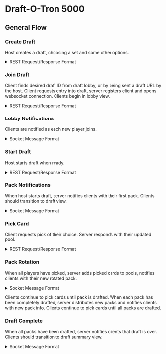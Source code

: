# Draft-O-Tron 5000

## General Flow

### Create Draft
Host creates a draft, choosing a set and some other options.
<details>
<summary>REST Request/Response Format</summary>

```HTTP
POST /draft
```
```json
{
	"name": "Test Draft",
	"set": "KTK",
	"bots": 3,
	"cardsPerPack": 15,
	"packsPerPlayer": 3
}
```
```json
{
    "id": "9b07dbb5-6a73-4101-92ed-3440bc07efad",
    "name": "Test Draft",
    "players": [
        {
            "id": "7e59bddd-1a72-4c10-911b-f219bced9697",
            "name": "Bot 1"
        },
        {
            "id": "d98f1595-5b1c-4e61-869e-38b747470b65",
            "name": "Bot 2"
        },
        {
            "id": "ce9781c0-3d97-4638-89ca-2de0c0b29c4c",
            "name": "Bot 3"
        }
    ]
}
```
</details>

### Join Draft
Client finds desired draft ID from draft lobby, or by being sent a draft URL by the host. Client requests entry into draft, server registers client and opens websocket connection. Clients begin in lobby view.
<details>
<summary>REST Request/Response Format</summary>

```HTTP
POST /draft/{draftId}/players
```
```json
{
	"name": "Player Name"
}
```
```json
{
    "id": "1d8128aa-e29b-4fe5-b8f5-6ef5073b5b62",
    "name": "Player Name",
    "draft": {
        "id": "bb7f7cad-dc17-4df7-b69e-a19f0be7c536",
        "name": "Test Draft",
        "players": [
            {
                "id": "1d8128aa-e29b-4fe5-b8f5-6ef5073b5b62",
                "name": "Player Name"
            },
            {
                "id": "35b4051e-bc73-472b-9697-ddffc0ea1a03",
                "name": "Bot 1"
            },
            {
                "id": "e0e5bfb9-9ba4-4e8b-8b65-f19950327d3c",
                "name": "Bot 2"
            },
            {
                "id": "8f35c688-2e0e-491a-bd87-138609ee77cd",
                "name": "Bot 3"
            }
        ]
    }
}
```
</details>

### Lobby Notifications
Clients are notified as each new player joins.
<details>
<summary>Socket Message Format</summary>

```json
{
    "event": "player-joined",
    "data": {
        "id": "1d8128aa-e29b-4fe5-b8f5-6ef5073b5b62",
        "name": "Player Name"
    }
}
```
</details>

### Start Draft
Host starts draft when ready.
<details>
<summary>REST Request/Response Format</summary>

```HTTP
POST /draft/{draftId}/start
```
```
Empty request body
```
```
{
    "id": "bb7f7cad-dc17-4df7-b69e-a19f0be7c536",
    "name": "Test Draft",
    "players": [
        {
            "id": "1d8128aa-e29b-4fe5-b8f5-6ef5073b5b62",
            "name": "Player Name"
        },
        {
            "id": "35b4051e-bc73-472b-9697-ddffc0ea1a03",
            "name": "Bot 1"
        },
        {
            "id": "e0e5bfb9-9ba4-4e8b-8b65-f19950327d3c",
            "name": "Bot 2"
        },
        {
            "id": "8f35c688-2e0e-491a-bd87-138609ee77cd",
            "name": "Bot 3"
        }
    ]
}
```
</details>

### Pack Notifications
When host starts draft, server notifies clients with their first pack. Clients should transition to draft view.
<details>
<summary>Socket Message Format</summary>

```json
{
    "event": "new-pack",
    "data": {
        "id": "d73dc1dd-2002-4992-8843-84b9b102493a",
        "cards": [
            {
                "id": "9a0f1c96-dae0-4fe1-9494-8ceacde80c41",
                "name": "Binding Mummy",
                "imageUrl": "http://gatherer.wizards.com/Handlers/Image.ashx?multiverseid=426708&type=card",
                "metadata": {
                    "artist": "Shreya Shetty",
                    "set": "AKH",
                    "text": "Whenever another Zombie enters the battlefield under your control, you may tap target artifact or creature.",
                    "flavor": "What the gods decree, the mummies enforce.",
                    "manaCost": "{1}{W}",
                    "cmc": "2.0",
                    "number": "6",
                    "rarity": "Common",
                    "power": "2",
                    "toughness": "2",
                    "colorIdentity": "W",
                    "colors": "White",
                    "type": "Creature — Zombie",
                    "types": "Creature",
                    "subtypes": "Zombie"
                }
            },
            {
                "id": "97c70ced-2bd7-434b-bcf4-23d811c10312",
                "name": "Cartouche of Solidarity",
                "imageUrl": "http://gatherer.wizards.com/Handlers/Image.ashx?multiverseid=426709&type=card",
                "metadata": {
                    "artist": "Kieran Yanner",
                    "set": "AKH",
                    "text": "Enchant creature you control\nWhen Cartouche of Solidarity enters the battlefield, create a 1/1 white Warrior creature token with vigilance.\nEnchanted creature gets +1/+1 and has first strike.",
                    "manaCost": "{W}",
                    "cmc": "1.0",
                    "number": "7",
                    "rarity": "Common",
                    "colorIdentity": "W",
                    "colors": "White",
                    "type": "Enchantment — Aura Cartouche",
                    "types": "Enchantment",
                    "subtypes": "Aura,Cartouche"
                }
            },
            {
                "id": "9894fcfa-b475-4201-be5f-789593974016",
                "name": "Devoted Crop-Mate",
                "imageUrl": "http://gatherer.wizards.com/Handlers/Image.ashx?multiverseid=426712&type=card",
                "metadata": {
                    "artist": "Zoltan Boros",
                    "set": "AKH",
                    "text": "You may exert Devoted Crop-Mate as it attacks. When you do, return target creature card with converted mana cost 2 or less from your graveyard to the battlefield. (An exerted creature won't untap during your next untap step.)",
                    "manaCost": "{2}{W}",
                    "cmc": "3.0",
                    "number": "10",
                    "rarity": "Uncommon",
                    "power": "3",
                    "toughness": "2",
                    "colorIdentity": "W",
                    "colors": "White",
                    "type": "Creature — Human Warrior",
                    "types": "Creature",
                    "subtypes": "Human,Warrior"
                }
            }
        ]
    }
}
```
</details>

### Pick Card
Client requests pick of their choice. Server responds with their updated pool.
<details>
<summary>REST Request/Response Format</summary>

```HTTP
POST /player/{playerId}/pick/{cardId}
```
```json
Empty request body.
```
```json
{
    "id": "cd35181c-8e93-482b-97ed-0faab41fc0ae",
    "name": "Bot 2",
    "pool": [
        {
            "id": "ea1cbc5e-c05b-415e-87e3-5bec42128539",
            "name": "Anointed Procession",
            "imageUrl": "http://gatherer.wizards.com/Handlers/Image.ashx?multiverseid=426704&type=card",
            "metadata": {
                "artist": "Victor Adame Minguez",
                "cmc": "4.0",
                "colorIdentity": "W",
                "colors": "White",
                "flavor": "\"The gods here may walk among the people, but they are not with them.\"\n—Gideon Jura",
                "manaCost": "{3}{W}",
                "number": "2",
                "rarity": "Rare",
                "set": "AKH",
                "text": "If an effect would create one or more tokens under your control, it creates twice that many of those tokens instead.",
                "type": "Enchantment",
                "types": "Enchantment"
            }
        },
        {
            "id": "97c70ced-2bd7-434b-bcf4-23d811c10312",
            "name": "Cartouche of Solidarity",
            "imageUrl": "http://gatherer.wizards.com/Handlers/Image.        ashx?multiverseid=426709&type=card",
            "metadata": {
                "artist": "Kieran Yanner",
                "set": "AKH",
                "text": "Enchant creature you control\nWhen Cartouche of Solidarity enters         the battlefield, create a 1/1 white Warrior creature token with vigilance.        \nEnchanted creature gets +1/+1 and has first strike.",
                "manaCost": "{W}",
                "cmc": "1.0",
                "number": "7",
                "rarity": "Common",
                "colorIdentity": "W",
                "colors": "White",
                "type": "Enchantment — Aura Cartouche",
                "types": "Enchantment",
                "subtypes": "Aura,Cartouche"
            }
        }
    ]
}
```
</details>

### Pack Rotation
When all players have picked, server adds picked cards to pools, notifies clients with their new rotated pack.

<details>
<summary>Socket Message Format</summary>

```json
{
    "event": "pack-rotated",
    "data": {
        "id": "d73dc1dd-2002-4992-8843-84b9b102493a",
        "cards": [
            {
                "id": "9a0f1c96-dae0-4fe1-9494-8ceacde80c41",
                "name": "Binding Mummy",
                "imageUrl": "http://gatherer.wizards.com/Handlers/Image.ashx?multiverseid=426708&type=card",
                "metadata": {
                    "artist": "Shreya Shetty",
                    "set": "AKH",
                    "text": "Whenever another Zombie enters the battlefield under your control, you may tap target artifact or creature.",
                    "flavor": "What the gods decree, the mummies enforce.",
                    "manaCost": "{1}{W}",
                    "cmc": "2.0",
                    "number": "6",
                    "rarity": "Common",
                    "power": "2",
                    "toughness": "2",
                    "colorIdentity": "W",
                    "colors": "White",
                    "type": "Creature — Zombie",
                    "types": "Creature",
                    "subtypes": "Zombie"
                }
            },
            {
                "id": "9894fcfa-b475-4201-be5f-789593974016",
                "name": "Devoted Crop-Mate",
                "imageUrl": "http://gatherer.wizards.com/Handlers/Image.ashx?multiverseid=426712&type=card",
                "metadata": {
                    "artist": "Zoltan Boros",
                    "set": "AKH",
                    "text": "You may exert Devoted Crop-Mate as it attacks. When you do, return target creature card with converted mana cost 2 or less from your graveyard to the battlefield. (An exerted creature won't untap during your next untap step.)",
                    "manaCost": "{2}{W}",
                    "cmc": "3.0",
                    "number": "10",
                    "rarity": "Uncommon",
                    "power": "3",
                    "toughness": "2",
                    "colorIdentity": "W",
                    "colors": "White",
                    "type": "Creature — Human Warrior",
                    "types": "Creature",
                    "subtypes": "Human,Warrior"
                }
            }
        ]
    }
}
```
</details>

Clients continue to pick cards until pack is drafted. When each pack has been completely drafted, server distributes new packs and notifies clients with new pack info. Clients continue to pick cards until all packs are drafted.

### Draft Complete
When all packs have been drafted, server notifies clients that draft is over. Clients should transition to draft summary view.
<details>
<summary>Socket Message Format</summary>

```json
{
    "event": "draft-complete",
    "data": {}
}
```
</details>
